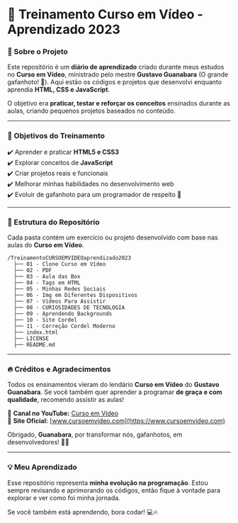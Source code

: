 # 🚀 Treinamento Curso em Vídeo - Aprendizado 2023  

### 📌 Sobre o Projeto  
Este repositório é um **diário de aprendizado** criado durante meus estudos no **Curso em Vídeo**, ministrado pelo mestre **Gustavo Guanabara** (O grande gafanhoto! 🦗). Aqui estão os códigos e projetos que desenvolvi enquanto aprendia **HTML, CSS e JavaScript**.  

O objetivo era **praticar, testar e reforçar os conceitos** ensinados durante as aulas, criando pequenos projetos baseados no conteúdo.  

---

### 🎯 Objetivos do Treinamento  
✔️ Aprender e praticar **HTML5 e CSS3**  
✔️ Explorar conceitos de **JavaScript**  
✔️ Criar projetos reais e funcionais  
✔️ Melhorar minhas habilidades no desenvolvimento web  
✔️ Evoluir de gafanhoto para um programador de respeito 💪  

---

### 📂 Estrutura do Repositório  
Cada pasta contém um exercício ou projeto desenvolvido com base nas aulas do **Curso em Vídeo**.  

```
/TreinamentoCURSOEMVIDEOaprendizado2023
  ├── 01 - Clone Curso em Vídeo
  ├── 02 - PDF
  ├── 03 - Aula das Box
  ├── 04 - Tags em HTML
  ├── 05 - Minhas Redes Sociais
  ├── 06 - Img em Diferentes Dispositivos
  ├── 07 - Vídeos Para Assistir
  ├── 08 - CURIOSIDADES DE TECNOLOGIA
  ├── 09 - Aprendendo Backgrounds
  ├── 10 - Site Cordel
  ├── 11 - Correção Cordel Moderno
  ├── index.html
  ├── LICENSE
  ├── README.md
```

---

### 🔥 Créditos e Agradecimentos  
Todos os ensinamentos vieram do lendário **Curso em Vídeo** do **Gustavo Guanabara**. Se você também quer aprender a programar **de graça e com qualidade**, recomendo assistir as aulas!  

📌 **Canal no YouTube:** [Curso em Vídeo](https://www.youtube.com/@CursoemVideo)  
📌 **Site Oficial:** [www.cursoemvideo.com](https://www.cursoemvideo.com)  

Obrigado, **Guanabara**, por transformar nós, gafanhotos, em desenvolvedores! 🚀🦗  

---

### 💡 Meu Aprendizado  
Esse repositório representa **minha evolução na programação**. Estou sempre revisando e aprimorando os códigos, então fique à vontade para explorar e ver como foi minha jornada.  

Se você também está aprendendo, bora codar! 💻🔥  
